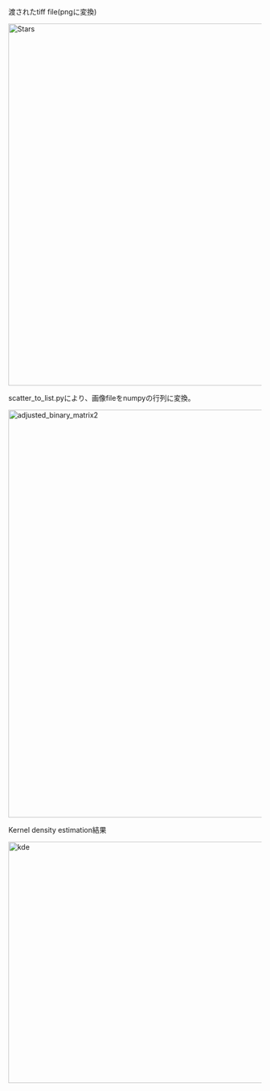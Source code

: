 渡されたtiff file(pngに変換)

<img width="1280" height="720" alt="Stars" src="https://github.com/user-attachments/assets/0b39499e-f1ce-4b9c-a1ae-eebeb5efb983" />

scatter_to_list.pyにより、画像fileをnumpyの行列に変換。

<img width="1440" height="811" alt="adjusted_binary_matrix2" src="https://github.com/user-attachments/assets/af5d9878-3c64-45c7-acfd-eda65eb4cab6" />

Kernel density estimation結果

<img width="640" height="480" alt="kde" src="https://github.com/user-attachments/assets/f847df47-d7de-470a-91a9-045de2fed5f5" />
